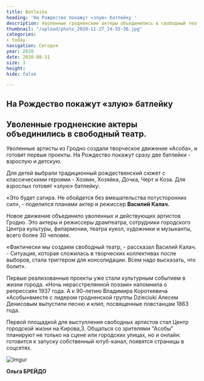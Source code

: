 ```yaml
---
title: Batleika
heading: 'На Рождество покажут «злую» батлейку '
description: Уволенные гродненские актеры объединились в свободный театр
thumbnail: "/upload/photo_2020-11-27_14-55-36.jpg"
categories:
- today
navigation: Сегодня
year: 2020
date: 2020-08-31
size: 3
height: 
hide: false

---
```

## На Рождество покажут «злую» батлейку 

Уволенные гродненские актеры объединились в свободный театр.
----------

Уволенные артисты из Гродно создали творческое движение «Асоба», и готовят первые проекты. На Рождество покажут сразу две батлейки - взрослую и детскую.

Для детей выбрали традиционный рождественский сюжет с классическими героями - Хозяин, Хозяйка, Дочка, Черт и Коза. Для взрослых готовят «злую» батлейку: 

«Это будет сатира. Не обойдется без вмешательства потусторонних сил», - поделился планами актер и режиссер **Василий Калач.**  

Новое движение объединило уволенных и действующих артистов Гродно. Это актеры и режиссеры драмтеатра, сотрудники городского Центра культуры, филармонии, театра кукол, художники и музыканты, всего более 30 человек. 

«Фактически мы создаем свободный театр, - рассказал Василий Калач. - Ситуация, которая сложилась в творческих коллективах после выборов, стала триггером для консолидации. Всем надо высказать, что болит».

Первые реализованные проекты уже стали культурным событием в жизни города. «Ночь нерасстрелянной поэзии» напомнила о репрессиях 1937 года. А к 90-летию Владимира Короткевича «Асобы»вместе с лидером гродненской группы Dzieciuki Алесем Денисовым выпустили песню и клип, посвященные повстанцам 1863 года. 

Первой площадкой для выступления свободных артистов стал Центр городской жизни на Кирова,3. Общаться со зрителями "Асобы" планируют не только на сцене или городских улицах, но и онлайн: готовится к запуску собственный ютуб-канал, появятся страницы в соцсетях.

![Imgur](https://i.imgur.com/O94QAAE.jpg)

**Ольга БРЕЙДО**